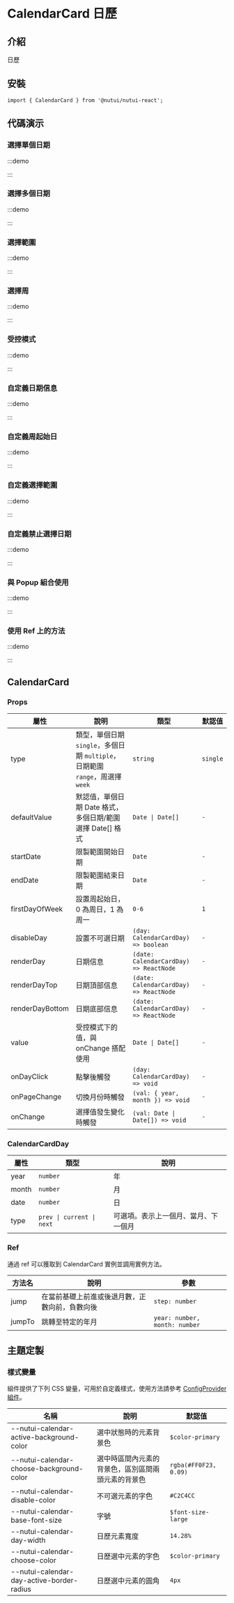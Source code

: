 # CalendarCard 日歷

## 介紹

日歷

## 安裝

```tsx
import { CalendarCard } from '@nutui/nutui-react';
```

## 代碼演示

### 選擇單個日期

:::demo

<CodeBlock src='h5/demo1.tsx'></CodeBlock>

:::

### 選擇多個日期

:::demo

<CodeBlock src='h5/demo2.tsx'></CodeBlock>

:::

### 選擇範圍

:::demo

<CodeBlock src='h5/demo3.tsx'></CodeBlock>

:::

### 選擇周

:::demo

<CodeBlock src='h5/demo4.tsx'></CodeBlock>

:::

### 受控模式

:::demo

<CodeBlock src='h5/demo5.tsx'></CodeBlock>

:::

### 自定義日期信息

:::demo

<CodeBlock src='h5/demo6.tsx'></CodeBlock>

:::

### 自定義周起始日

:::demo

<CodeBlock src='h5/demo7.tsx'></CodeBlock>

:::

### 自定義選擇範圍

:::demo

<CodeBlock src='h5/demo8.tsx'></CodeBlock>

:::

### 自定義禁止選擇日期

:::demo

<CodeBlock src='h5/demo9.tsx'></CodeBlock>

:::

### 與 Popup 組合使用

:::demo

<CodeBlock src='h5/demo10.tsx'></CodeBlock>

:::

### 使用 Ref 上的方法

:::demo

<CodeBlock src='h5/demo11.tsx'></CodeBlock>

:::

## CalendarCard

### Props

| 屬性 | 說明 | 類型 | 默認值 |
| --- | --- | --- | --- |
| type | 類型，單個日期 `single`，多個日期 `multiple`，日期範圍 `range`，周選擇 `week` | `string` | `single` |
| defaultValue | 默認值，單個日期 Date 格式，多個日期/範圍選擇 Date[] 格式 | `Date \| Date[]` | `-` |
| startDate | 限製範圍開始日期 | `Date` | `-` |
| endDate | 限製範圍結束日期 | `Date` | `-` |
| firstDayOfWeek | 設置周起始日，0 為周日，1 為周一 | `0-6` | `1` |
| disableDay | 設置不可選日期 | `(day: CalendarCardDay) => boolean` | `-` |
| renderDay | 日期信息 | `(date: CalendarCardDay) => ReactNode` | `-` |
| renderDayTop | 日期頂部信息 | `(date: CalendarCardDay) => ReactNode` | `-` |
| renderDayBottom | 日期底部信息 | `(date: CalendarCardDay) => ReactNode` | `-` |
| value | 受控模式下的值，與 onChange 搭配使用 | `Date \| Date[]` | `-` |
| onDayClick | 點擊後觸發 | `(day: CalendarCardDay) => void` | `-` |
| onPageChange | 切換月份時觸發 | `(val: { year, month }) => void` | `-` |
| onChange | 選擇值發生變化時觸發 | `(val: Date \| Date[]) => void` | `-` |

### CalendarCardDay

| 屬性 | 類型 | 說明 |
| --- | --- | --- |
| year | `number` | 年 |
| month | `number` | 月 |
| date | `number` | 日 |
| type | `prev \| current \| next` | 可選項。表示上一個月、當月、下一個月 |

### Ref

通過 ref 可以獲取到 CalendarCard 實例並調用實例方法。

| 方法名 | 說明 | 參數 |
| --- | --- | --- |
| jump | 在當前基礎上前進或後退月數，正數向前，負數向後 | `step: number` |
| jumpTo | 跳轉至特定的年月 | `year: number, month: number`|

## 主題定製

### 樣式變量

組件提供了下列 CSS 變量，可用於自定義樣式，使用方法請參考 [ConfigProvider 組件](#/zh-CN/component/configprovider)。

| 名稱 | 說明 | 默認值 |
| --- | --- | --- |
| \--nutui-calendar-active-background-color | 選中狀態時的元素背景色 | `$color-primary` |
| \--nutui-calendar-choose-background-color | 選中時區間內元素的背景色，區別區間兩頭元素的背景色 | `rgba(#FF0F23, 0.09)` |
| \--nutui-calendar-disable-color | 不可選元素的字色 | `#C2C4CC` |
| \--nutui-calendar-base-font-size | 字號 | `$font-size-large` |
| \--nutui-calendar-day-width | 日歷元素寬度 | `14.28%` |
| \--nutui-calendar-choose-color | 日歷選中元素的字色 | `$color-primary` |
| \--nutui-calendar-day-active-border-radius | 日歷選中元素的圓角 | `4px` |